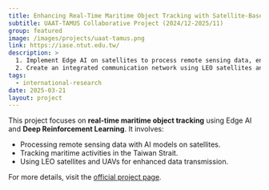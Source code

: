 ```yaml
---
title: Enhancing Real-Time Maritime Object Tracking with Satellite-Based Edge AI and Deep Reinforcement Learning
subtitle: UAAT-TAMUS Collaborative Project (2024/12-2025/11)
group: featured
image: /images/projects/uaat-tamus.png
link: https://iase.ntut.edu.tw/
description: >
  1. Implement Edge AI on satellites to process remote sensing data, enabling real-time detection and tracking of maritime activities in the Taiwan Strait.  
  2. Create an integrated communication network using LEO satellites and UAVs/Ships to optimize data rates and ensure reliable data transmission.
tags:
  - international-research
date: 2025-03-21
layout: project
---
```


This project focuses on **real-time maritime object tracking** using Edge AI and **Deep Reinforcement Learning**. It involves:
- Processing remote sensing data with AI models on satellites.
- Tracking maritime activities in the Taiwan Strait.
- Using LEO satellites and UAVs for enhanced data transmission.

For more details, visit the [official project page](https://iase.ntut.edu.tw/).
